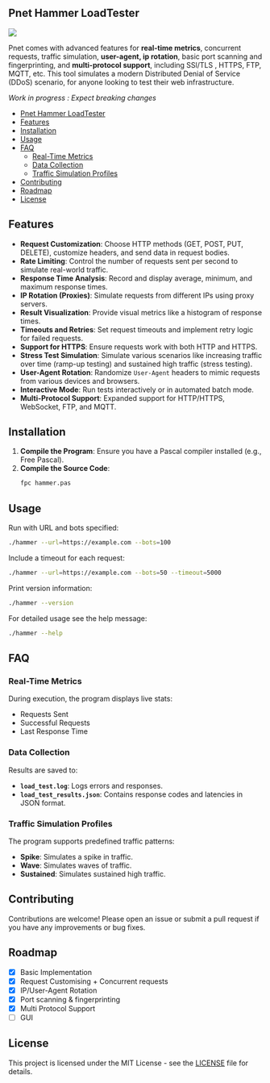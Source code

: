 ## Pnet Hammer LoadTester  
![](https://github.com/Socxenophone/PnetBarricade/blob/main/splash.png) 

Pnet comes with advanced features for **real-time metrics**, concurrent requests, traffic simulation, **user-agent, ip rotation**, basic port scanning and fingerprinting, and **multi-protocol support**, including SSl/TLS , HTTPS, FTP, MQTT, etc. This tool simulates a modern Distributed Denial of Service (DDoS) scenario, for anyone looking to test their web infrastructure.  

*Work in progress : Expect breaking changes*
<!-- TOC start -->

- [Pnet Hammer LoadTester  ](#pnet-hammer-loadtester)
- [Features](#features)
- [Installation](#installation)
- [Usage](#usage)
- [FAQ](#faq)
   * [Real-Time Metrics](#real-time-metrics)
   * [Data Collection](#data-collection)
   * [Traffic Simulation Profiles](#traffic-simulation-profiles)
- [Contributing](#contributing)
- [Roadmap ](#roadmap)
- [License](#license)

<!-- TOC end -->

## Features

- **Request Customization**: Choose HTTP methods (GET, POST, PUT, DELETE), customize headers, and send data in request bodies.
- **Rate Limiting**: Control the number of requests sent per second to simulate real-world traffic.
- **Response Time Analysis**: Record and display average, minimum, and maximum response times.
- **IP Rotation (Proxies)**: Simulate requests from different IPs using proxy servers.
- **Result Visualization**: Provide visual metrics like a histogram of response times.
- **Timeouts and Retries**: Set request timeouts and implement retry logic for failed requests.
- **Support for HTTPS**: Ensure requests work with both HTTP and HTTPS.
- **Stress Test Simulation**: Simulate various scenarios like increasing traffic over time (ramp-up testing) and sustained high traffic (stress testing).
- **User-Agent Rotation**: Randomize `User-Agent` headers to mimic requests from various devices and browsers.
- **Interactive Mode**: Run tests interactively or in automated batch mode.
- **Multi-Protocol Support**: Expanded support for HTTP/HTTPS, WebSocket, FTP, and MQTT.

## Installation

1. **Compile the Program**: Ensure you have a Pascal compiler installed (e.g., Free Pascal).
2. **Compile the Source Code**:
   ```bash
   fpc hammer.pas
   ```

## Usage

Run with URL and bots specified:
   ```bash
   ./hammer --url=https://example.com --bots=100
   ```

Include a timeout for each request:
   ```bash
   ./hammer --url=https://example.com --bots=50 --timeout=5000
   ```
Print version information:
   ```bash
   ./hammer --version
   ```
For detailed usage see the  help message:
   ```bash
   ./hammer --help
   ```

## FAQ
### Real-Time Metrics

During execution, the program displays live stats:
- Requests Sent
- Successful Requests
- Last Response Time

### Data Collection

Results are saved to:
- **`load_test.log`**: Logs errors and responses.
- **`load_test_results.json`**: Contains response codes and latencies in JSON format.

### Traffic Simulation Profiles

The program supports predefined traffic patterns:
- **Spike**: Simulates a spike in traffic.
- **Wave**: Simulates waves of traffic.
- **Sustained**: Simulates sustained high traffic.



## Contributing

Contributions are welcome! Please open an issue or submit a pull request if you have any improvements or bug fixes.

## Roadmap 
- [x] Basic Implementation 
- [x] Request Customising + Concurrent requests 
- [x] IP/User-Agent Rotation 
- [x] Port scanning & fingerprinting 
- [x] Multi Protocol Support 
- [ ] GUI 

## License

This project is licensed under the MIT License - see the [LICENSE](LICENSE) file for details.
```

